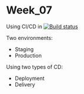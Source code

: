 # Week_07

Using CI/CD in [![Build status](https://houssemdellai.visualstudio.com/Java-SpringBoot-WebApp/_apis/build/status/Java-SpringBoot-Maven-CI)](https://houssemdellai.visualstudio.com/Java-SpringBoot-WebApp/_build/latest?definitionId=96)

Two environments:
- Staging
- Production

Using two types of CD:
- Deployment
- Delivery 

